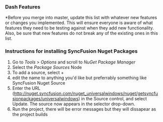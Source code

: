 ### Dash Features
*Before you merge into master, update this list with whatever new features or changes you implemented. This will ensure everyone is aware of what features they need to be testing against when they add new functionality.
Also, be sure that new features do not break any of the existing ones in this list.

### Instructions for installing SyncFusion Nuget Packages

1. Go to *Tools* > *Options* and scroll to *NuGet Package Manager*
2. Select the *Package Sources* Node
3. To add a source, select +
4. edit the name to anything you'd like but preferrably something like SyncFusion Nuget Source
5. Enter the URL (http://nuget.syncfusion.com/nuget_universalwindows/nuget/getsyncfusionpackages/universalwindows)
   in the Source control, and select Update. The source now appears in the selector drop-down.
6. Run the project, there will be error messages but they will dissapear as the project builds

